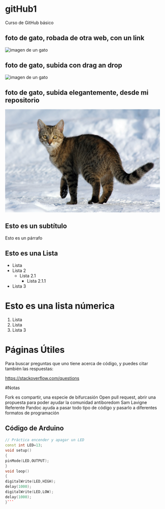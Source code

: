 # gitHub1
Curso de GitHub básico

## foto de gato, robada de otra web, con un link

![imagen de un gato](https://inaturalist-open-data.s3.amazonaws.com/photos/129658776/original.jpg)

## foto de gato, subida con drag an drop

![imagen de un gato](https://github.com/user-attachments/assets/2c64a215-e042-47bc-ab06-9b8f832e2ef1)

## foto de gato, subida elegantemente, desde mi repositorio
![imagen de un gato](./imagenes/gato.jpg)

## Esto es un subtítulo
Esto es un párrafo

## Esto es una Lista
- Lista
- Lista 2
   - Lista 2.1
      - Lista 2.1.1
- Lista 3

# Esto es una lista númerica
1. Lista
2. Lista 
3. Lista 3

# Páginas Útiles

Para buscar preguntas que uno tiene acerca de código, y puedes citar también las respuestas:

https://stackoverflow.com/questions

#Notas

Fork es compartir, una especie de bifurcasión
Open pull request, abrir una propuesta para poder ayudar la comunidad
antiboredom Sam Lavigne Referente
Pandoc ayuda a pasar todo tipo de código y pasarlo a diferentes formatos de programación 


## Código de Arduino
```cpp
// Práctica encender y apagar un LED
const int LED=13;
void setup()
{
pinMode(LED,OUTPUT);
}
void loop()
{
digitalWrite(LED,HIGH);
delay(1000);
digitalWrite(LED,LOW);
delay(1000);
}```
